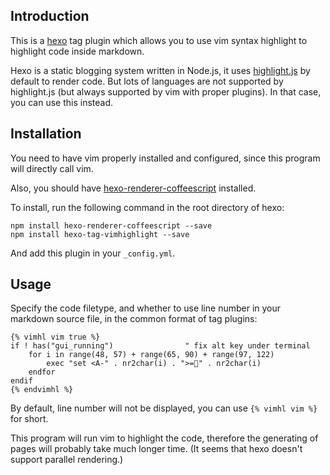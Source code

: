 ## Introduction

This is a [hexo](https://github.com/tommy351/hexo)
tag plugin which allows you to use vim syntax highlight to highlight code inside markdown.

Hexo is a static blogging system written in Node.js, it uses [highlight.js](http://softwaremaniacs.org/soft/highlight/en/)
by default to render code.
But lots of languages are not supported by highlight.js (but always supported by vim with proper plugins).
In that case, you can use this instead.

## Installation

You need to have vim properly installed and configured, since this program will directly call vim.

Also, you should have [hexo-renderer-coffeescript](https://npmjs.org/package/hexo-renderer-coffeescript) installed.

To install, run the following command in the root directory of hexo:
```
npm install hexo-renderer-coffeescript --save
npm install hexo-tag-vimhighlight --save
```

And add this plugin in your ``_config.yml``.

## Usage

Specify the code filetype, and whether to use line number in your markdown source file, in
the common format of tag plugins:

	{% vimhl vim true %}
	if ! has("gui_running")                " fix alt key under terminal
		for i in range(48, 57) + range(65, 90) + range(97, 122)
			exec "set <A-" . nr2char(i) . ">=" . nr2char(i)
		endfor
	endif
	{% endvimhl %}

By default, line number will not be displayed, you can use ``{% vimhl vim %}`` for short.

This program will run vim to highlight the code, therefore the generating of pages
will probably take much longer time. (It seems that hexo doesn't support parallel rendering.)
